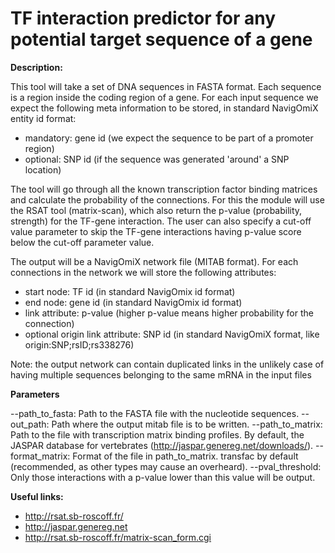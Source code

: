 # TF interaction predictor for any potential target sequence of a gene

**Description:** 

This tool will take a set of DNA sequences in FASTA format. Each sequence is a region inside 
the coding region of a gene. For each input sequence we expect the following meta information 
to be stored, in standard NavigOmiX entity id format: 
- mandatory: gene id (we expect the sequence to be part of a promoter region)
- optional: SNP id (if the sequence was generated 'around' a SNP location)
 
The tool will go through all the known transcription factor binding matrices and calculate 
the probability of the connections. For this the module will use the RSAT tool (matrix-scan), which also
return the p-value (probability, strength) for the TF-gene interaction. The user can also 
specify a cut-off value parameter to skip the TF-gene interactions having p-value score 
below the cut-off parameter value.

The output will be a NavigOmiX network file (MITAB format). For each connections in 
the network we will store the following attributes:
- start node: TF id (in standard NavigOmix id format)
- end node: gene id (in standard NavigOmix id format)
- link attribute: p-value (higher p-value means higher probability for the connection)
- optional origin link attribute: SNP id (in standard NavigOmiX format, like origin:SNP;rsID;rs338276)

Note: the output network can contain duplicated links in the unlikely case of having 
multiple sequences belonging to the same mRNA in the input files

**Parameters**

--path_to_fasta: Path to the FASTA file with the nucleotide sequences.
--out_path: Path where the output mitab file is to be written.
--path_to_matrix: Path to the file with transcription matrix binding profiles. By default, the JASPAR database for vertebrates (http://jaspar.genereg.net/downloads/).
--format_matrix: Format of the file in path_to_matrix. transfac by default (recommended, as other types may cause an overheard).
--pval_threshold: Only those interactions with a p-value lower than this value will be output.


**Useful links:**
- http://rsat.sb-roscoff.fr/
- http://jaspar.genereg.net
- http://rsat.sb-roscoff.fr/matrix-scan_form.cgi
